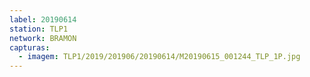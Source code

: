 ```yaml
---
label: 20190614
station: TLP1
network: BRAMON
capturas:
  - imagem: TLP1/2019/201906/20190614/M20190615_001244_TLP_1P.jpg
---
```

